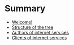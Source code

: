 # Summary

- [Welcome!](./welcome.md)
- [Structure of the tree](./structure.md)
- [Authors of internet services](./service-author.md)
- [Clients of internet services](./service-client.md)
